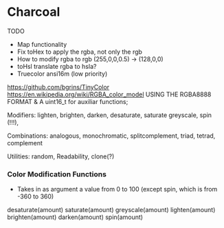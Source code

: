 # Charcoal

TODO
- Map functionality
- Fix toHex to apply the rgba, not only the rgb
- How to modify rgba to rgb (255,0,0,0.5) -> (128,0,0)
- toHsl translate rgba to hsla?
- Truecolor ansi16m (low priority)


https://github.com/bgrins/TinyColor
https://en.wikipedia.org/wiki/RGBA_color_model
USING THE RGBA8888 FORMAT & A uint16_t for auxiliar functions;

Modifiers:
lighten, brighten, darken, desaturate, saturate
greyscale, spin (!!!),

Combinations:
analogous, monochromatic, splitcomplement, triad,
tetrad, complement

Utilities:
random, Readability, clone(?)


### Color Modification Functions 
- Takes in as argument a value from 0 to 100 (except spin, which is from -360 to 360)

desaturate(amount)
saturate(amount)
greyscale(amount)
lighten(amount)
brighten(amount)
darken(amount)
spin(amount)

